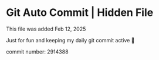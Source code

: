 # Git Auto Commit | Hidden File

This file was added Feb 12, 2025

Just for fun and keeping my daily git commit active 🤪

commit number: 2914388
